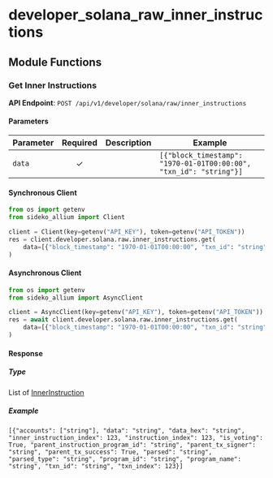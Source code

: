 # developer_solana_raw_inner_instructions

## Module Functions
### Get Inner Instructions <a name="get"></a>



**API Endpoint**: `POST /api/v1/developer/solana/raw/inner_instructions`

#### Parameters

| Parameter | Required | Description | Example |
|-----------|:--------:|-------------|--------|
| `data` | ✓ |  | `[{"block_timestamp": "1970-01-01T00:00:00", "txn_id": "string"}]` |

#### Synchronous Client

```python
from os import getenv
from sideko_allium import Client

client = Client(key=getenv("API_KEY"), token=getenv("API_TOKEN"))
res = client.developer.solana.raw.inner_instructions.get(
    data=[{"block_timestamp": "1970-01-01T00:00:00", "txn_id": "string"}]
)

```

#### Asynchronous Client

```python
from os import getenv
from sideko_allium import AsyncClient

client = AsyncClient(key=getenv("API_KEY"), token=getenv("API_TOKEN"))
res = await client.developer.solana.raw.inner_instructions.get(
    data=[{"block_timestamp": "1970-01-01T00:00:00", "txn_id": "string"}]
)

```

#### Response

##### Type
List of [InnerInstruction](/sideko_allium/types/models/inner_instruction.py)

##### Example
`[{"accounts": ["string"], "data": "string", "data_hex": "string", "inner_instruction_index": 123, "instruction_index": 123, "is_voting": True, "parent_instruction_program_id": "string", "parent_tx_signer": "string", "parent_tx_success": True, "parsed": "string", "parsed_type": "string", "program_id": "string", "program_name": "string", "txn_id": "string", "txn_index": 123}]`
<!-- CUSTOM DOCS START -->

<!-- CUSTOM DOCS END -->


